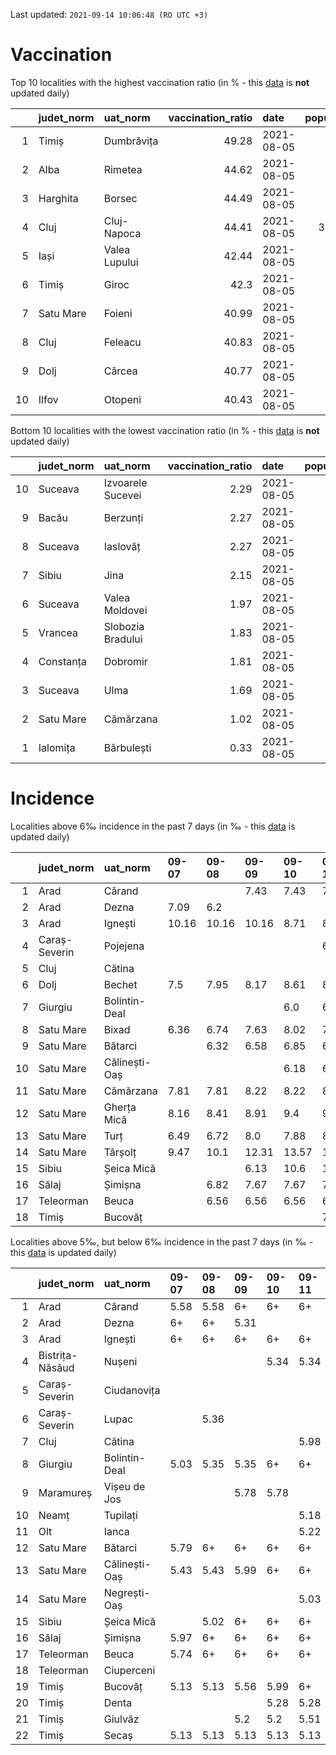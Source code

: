 Last updated: `2021-09-14 10:06:48 (RO UTC +3)`  
# Vaccination  
Top 10 localities with the highest vaccination ratio (in % - this [data](https://vaccinare-covid.gov.ro/situatia-vaccinarii-in-romania/) is **not** updated daily)  
  
|    | judet_norm   | uat_norm      |   vaccination_ratio | date       |   population |   dose_1 |
|---:|:-------------|:--------------|--------------------:|:-----------|-------------:|---------:|
|  1 | Timiș        | Dumbrăvița    |               49.28 | 2021-08-05 |        14668 |     7228 |
|  2 | Alba         | Rimetea       |               44.62 | 2021-08-05 |         1013 |      452 |
|  3 | Harghita     | Borsec        |               44.49 | 2021-08-05 |         2675 |     1190 |
|  4 | Cluj         | Cluj-Napoca   |               44.41 | 2021-08-05 |       327272 |   145341 |
|  5 | Iași         | Valea Lupului |               42.44 | 2021-08-05 |        10086 |     4280 |
|  6 | Timiș        | Giroc         |               42.3  | 2021-08-05 |        17954 |     7595 |
|  7 | Satu Mare    | Foieni        |               40.99 | 2021-08-05 |         1932 |      792 |
|  8 | Cluj         | Feleacu       |               40.83 | 2021-08-05 |         4134 |     1688 |
|  9 | Dolj         | Cârcea        |               40.77 | 2021-08-05 |         2838 |     1157 |
| 10 | Ilfov        | Otopeni       |               40.43 | 2021-08-05 |        18314 |     7404 |
  
Bottom 10 localities with the lowest vaccination ratio (in % - this [data](https://vaccinare-covid.gov.ro/situatia-vaccinarii-in-romania/) is **not** updated daily)  
  
|    | judet_norm   | uat_norm          |   vaccination_ratio | date       |   population |   dose_1 |
|---:|:-------------|:------------------|--------------------:|:-----------|-------------:|---------:|
| 10 | Suceava      | Izvoarele Sucevei |                2.29 | 2021-08-05 |         2143 |       49 |
|  9 | Bacău        | Berzunți          |                2.27 | 2021-08-05 |         5279 |      120 |
|  8 | Suceava      | Iaslovăț          |                2.27 | 2021-08-05 |         4721 |      107 |
|  7 | Sibiu        | Jina              |                2.15 | 2021-08-05 |         3671 |       79 |
|  6 | Suceava      | Valea Moldovei    |                1.97 | 2021-08-05 |         4680 |       92 |
|  5 | Vrancea      | Slobozia Bradului |                1.83 | 2021-08-05 |         8807 |      161 |
|  4 | Constanța    | Dobromir          |                1.81 | 2021-08-05 |         3702 |       67 |
|  3 | Suceava      | Ulma              |                1.69 | 2021-08-05 |         2242 |       38 |
|  2 | Satu Mare    | Cămărzana         |                1.02 | 2021-08-05 |         2346 |       24 |
|  1 | Ialomița     | Bărbulești        |                0.33 | 2021-08-05 |         7599 |       25 |
  
# Incidence  
Localities above 6‰ incidence in the past 7 days (in ‰ - this [data](https://data.gov.ro/dataset/transparenta-covid) is updated daily)  
  
|    | judet_norm    | uat_norm      | 09-07   | 09-08   | 09-09   | 09-10   | 09-11   | 09-12   | 09-13   |
|---:|:--------------|:--------------|:--------|:--------|:--------|:--------|:--------|:--------|:--------|
|  1 | Arad          | Cărand        |         |         | 7.43    | 7.43    | 7.43    | 7.43    | 7.43    |
|  2 | Arad          | Dezna         | 7.09    | 6.2     |         |         |         |         |         |
|  3 | Arad          | Ignești       | 10.16   | 10.16   | 10.16   | 8.71    | 8.71    |         |         |
|  4 | Caraș-Severin | Pojejena      |         |         |         |         | 6.89    | 6.89    | 7.25    |
|  5 | Cluj          | Cătina        |         |         |         |         |         |         | 6.58    |
|  6 | Dolj          | Bechet        | 7.5     | 7.95    | 8.17    | 8.61    | 8.83    | 8.17    | 7.5     |
|  7 | Giurgiu       | Bolintin-Deal |         |         |         | 6.0     | 6.16    |         |         |
|  8 | Satu Mare     | Bixad         | 6.36    | 6.74    | 7.63    | 8.02    | 7.63    | 7.89    | 7.89    |
|  9 | Satu Mare     | Bătarci       |         | 6.32    | 6.58    | 6.85    | 6.58    | 6.32    |         |
| 10 | Satu Mare     | Călinești-Oaș |         |         |         | 6.18    | 6.55    | 6.74    |         |
| 11 | Satu Mare     | Cămărzana     | 7.81    | 7.81    | 8.22    | 8.22    | 8.22    | 6.98    | 6.16    |
| 12 | Satu Mare     | Gherța Mică   | 8.16    | 8.41    | 8.91    | 9.4     | 9.65    | 10.39   | 10.64   |
| 13 | Satu Mare     | Turț          | 6.49    | 6.72    | 8.0     | 7.88    | 8.23    | 8.58    | 8.58    |
| 14 | Satu Mare     | Târșolț       | 9.47    | 10.1    | 12.31   | 13.57   | 14.52   | 14.83   | 14.83   |
| 15 | Sibiu         | Șeica Mică    |         |         | 6.13    | 10.6    | 11.15   | 11.71   | 12.83   |
| 16 | Sălaj         | Șimișna       |         | 6.82    | 7.67    | 7.67    | 7.67    | 7.67    | 7.67    |
| 17 | Teleorman     | Beuca         |         | 6.56    | 6.56    | 6.56    | 6.56    | 6.56    | 6.56    |
| 18 | Timiș         | Bucovăț       |         |         |         |         | 7.27    | 7.27    | 6.42    |
  
Localities above 5‰, but below 6‰ incidence in the past 7 days (in ‰ - this [data](https://data.gov.ro/dataset/transparenta-covid) is updated daily)  
  
|    | judet_norm      | uat_norm      | 09-07   | 09-08   | 09-09   | 09-10   | 09-11   | 09-12   | 09-13   |
|---:|:----------------|:--------------|:--------|:--------|:--------|:--------|:--------|:--------|:--------|
|  1 | Arad            | Cărand        | 5.58    | 5.58    | 6+      | 6+      | 6+      | 6+      | 6+      |
|  2 | Arad            | Dezna         | 6+      | 6+      | 5.31    |         |         |         |         |
|  3 | Arad            | Ignești       | 6+      | 6+      | 6+      | 6+      | 6+      | 5.81    |         |
|  4 | Bistrița-Năsăud | Nușeni        |         |         |         | 5.34    | 5.34    | 5.7     | 5.7     |
|  5 | Caraș-Severin   | Ciudanovița   |         |         |         |         |         |         | 5.05    |
|  6 | Caraș-Severin   | Lupac         |         | 5.36    |         |         |         |         |         |
|  7 | Cluj            | Cătina        |         |         |         |         | 5.98    | 5.98    | 6+      |
|  8 | Giurgiu         | Bolintin-Deal | 5.03    | 5.35    | 5.35    | 6+      | 6+      | 5.68    | 5.19    |
|  9 | Maramureș       | Vișeu de Jos  |         |         | 5.78    | 5.78    |         | 5.19    |         |
| 10 | Neamț           | Tupilați      |         |         |         |         | 5.18    | 5.18    |         |
| 11 | Olt             | Ianca         |         |         |         |         | 5.22    | 5.22    |         |
| 12 | Satu Mare       | Bătarci       | 5.79    | 6+      | 6+      | 6+      | 6+      | 6+      | 5.79    |
| 13 | Satu Mare       | Călinești-Oaș | 5.43    | 5.43    | 5.99    | 6+      | 6+      | 6+      | 5.61    |
| 14 | Satu Mare       | Negrești-Oaș  |         |         |         |         | 5.03    | 5.15    | 5.74    |
| 15 | Sibiu           | Șeica Mică    |         | 5.02    | 6+      | 6+      | 6+      | 6+      | 6+      |
| 16 | Sălaj           | Șimișna       | 5.97    | 6+      | 6+      | 6+      | 6+      | 6+      | 6+      |
| 17 | Teleorman       | Beuca         | 5.74    | 6+      | 6+      | 6+      | 6+      | 6+      | 6+      |
| 18 | Teleorman       | Ciuperceni    |         |         |         |         |         | 5.08    |         |
| 19 | Timiș           | Bucovăț       | 5.13    | 5.13    | 5.56    | 5.99    | 6+      | 6+      | 6+      |
| 20 | Timiș           | Denta         |         |         |         | 5.28    | 5.28    |         |         |
| 21 | Timiș           | Giulvăz       |         |         | 5.2     | 5.2     | 5.51    | 5.2     | 5.51    |
| 22 | Timiș           | Secaș         | 5.13    | 5.13    | 5.13    | 5.13    | 5.13    | 5.13    | 5.13    |